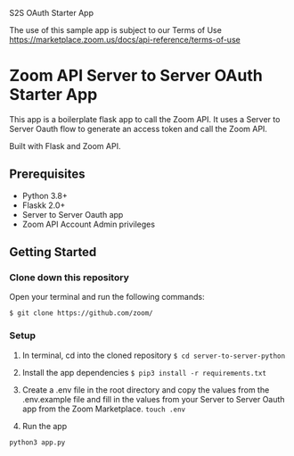 S2S OAuth Starter App

The use of this sample app is subject to our Terms of Use
https://marketplace.zoom.us/docs/api-reference/terms-of-use

# Zoom API Server to Server OAuth Starter App
This app is a boilerplate flask app to call the Zoom API.
It uses a Server to Server Oauth flow to generate an access token and call the Zoom API.

Built with Flask and Zoom API. 

## Prerequisites

- Python 3.8+
- Flaskk 2.0+
- Server to Server Oauth app
- Zoom API Account Admin privileges


## Getting Started

### Clone down this repository
Open your terminal and run the following commands:

`$ git clone https://github.com/zoom/`

### Setup
1. In terminal, cd into the cloned repository
`$ cd server-to-server-python`

2. Install the app dependencies
`$ pip3 install -r requirements.txt`

3. Create a .env file in the root directory and copy the values from the .env.example file and fill in the values from your Server to Server Oauth app from the Zoom Marketplace.
`touch .env`

4. Run the app

`python3 app.py`


